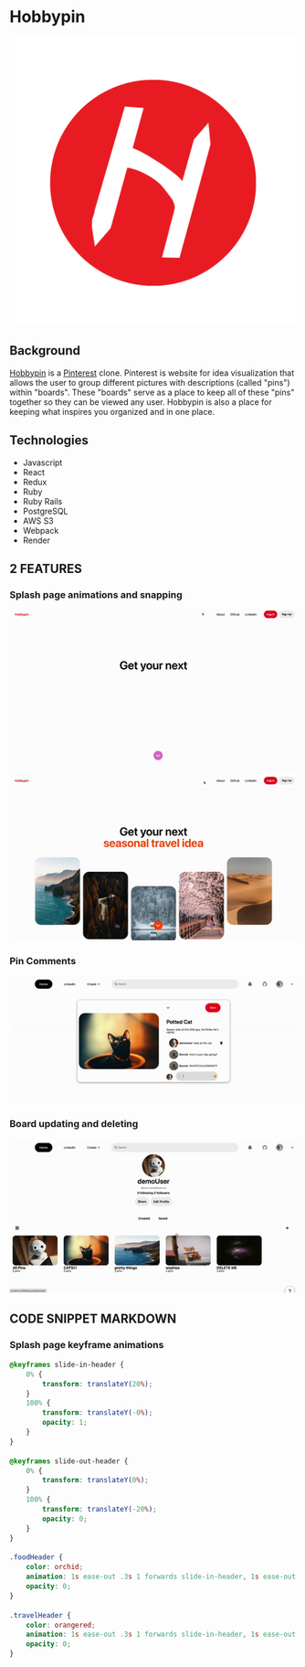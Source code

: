 # Hobbypin

![logo](./frontend/public/Hobbypinlogo.png)

## Background

[Hobbypin](https://hobbypin.onrender.com/) is a [Pinterest](https://www.pinterest.com/) clone. Pinterest is website for idea visualization that allows the user to group different pictures with descriptions (called "pins") within "boards". These "boards" serve as a place to keep all of these "pins" together so they can be viewed any user. Hobbypin is also a place for keeping what inspires you organized and in one place.

## Technologies

* Javascript
* React
* Redux
* Ruby
* Ruby Rails
* PostgreSQL
* AWS S3
* Webpack
* Render

## 2 FEATURES

### Splash page animations and snapping
![splash1](./app/assets/Splash.gif)
![splash2](./app/assets/Splash2.gif)

### Pin Comments
![comment](./app/assets/comments.gif)

### Board updating and deleting
![board](./app/assets/updateboards.gif)

## CODE SNIPPET MARKDOWN

### Splash page keyframe animations
```css
@keyframes slide-in-header {
    0% {
        transform: translateY(20%);
    }
    100% {
        transform: translateY(-0%);
        opacity: 1;
    }
}

@keyframes slide-out-header {
    0% {
        transform: translateY(0%);
    }
    100% {
        transform: translateY(-20%);
        opacity: 0;
    }
}

.foodHeader {
    color: orchid;
    animation: 1s ease-out .3s 1 forwards slide-in-header, 1s ease-out 5s 1 forwards slide-out-header;
    opacity: 0;
}

.travelHeader {
    color: orangered;
    animation: 1s ease-out .3s 1 forwards slide-in-header, 1s ease-out 5s 1 forwards slide-out-header;
    opacity: 0;
}
```
